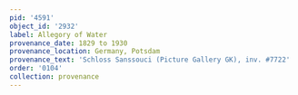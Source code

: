```yaml
---
pid: '4591'
object_id: '2932'
label: Allegory of Water
provenance_date: 1829 to 1930
provenance_location: Germany, Potsdam
provenance_text: 'Schloss Sanssouci (Picture Gallery GK), inv. #7722'
order: '0104'
collection: provenance
---
```

